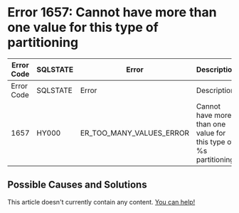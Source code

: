 
# Error 1657: Cannot have more than one value for this type of partitioning


| Error Code | SQLSTATE | Error | Description |
| --- | --- | --- | --- |
| Error Code | SQLSTATE | Error | Description |
| 1657 | HY000 | ER_TOO_MANY_VALUES_ERROR | Cannot have more than one value for this type of %s partitioning |




## Possible Causes and Solutions


This article doesn't currently contain any content. [You can help!](/kb/en/writing-and-editing-knowledge-base-articles/)

